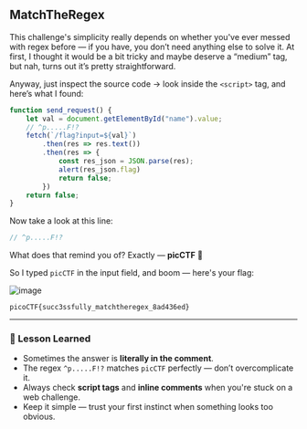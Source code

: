 
## MatchTheRegex

This challenge's simplicity really depends on whether you've ever messed with regex before — if you have, you don’t need anything else to solve it.
At first, I thought it would be a bit tricky and maybe deserve a “medium” tag, but nah, turns out it’s pretty straightforward.

Anyway, just inspect the source code → look inside the `<script>` tag, and here’s what I found:

```javascript
function send_request() {
	let val = document.getElementById("name").value;
	// ^p.....F!?
	fetch(`/flag?input=${val}`)
		.then(res => res.text())
		.then(res => {
			const res_json = JSON.parse(res);
			alert(res_json.flag)
			return false;
		})
	return false;
}
```

Now take a look at this line:

```js
// ^p.....F!?
```

What does that remind you of?
Exactly — **picCTF** 👀

So I typed `picCTF` in the input field, and boom — here's your flag:

![image](https://github.com/user-attachments/assets/c64fb57b-243e-4845-a13a-db15ec643bc3)

```
picoCTF{succ3ssfully_matchtheregex_8ad436ed}
```

---

### 🧠 Lesson Learned

* Sometimes the answer is **literally in the comment**.
* The regex `^p.....F!?` matches `picCTF` perfectly — don’t overcomplicate it.
* Always check **script tags** and **inline comments** when you're stuck on a web challenge.
* Keep it simple — trust your first instinct when something looks too obvious.

